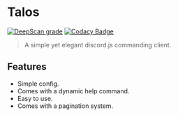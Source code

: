 # Talos
[![DeepScan grade](https://deepscan.io/api/teams/10293/projects/13105/branches/214272/badge/grade.svg)](https://deepscan.io/dashboard#view=project&tid=10293&pid=13105&bid=214272)
[![Codacy Badge](https://app.codacy.com/project/badge/Grade/9181ec7b69594b81be67d173d9a050b7)](https://www.codacy.com/manual/ApexioDaCoder/talos?utm_source=github.com&amp;utm_medium=referral&amp;utm_content=ApexioDaCoder/talos&amp;utm_campaign=Badge_Grade)

>A simple yet elegant discord.js commanding client.

## Features
  - Simple config.
  - Comes with a dynamic help command.
  - Easy to use.
  - Comes with a pagination system.